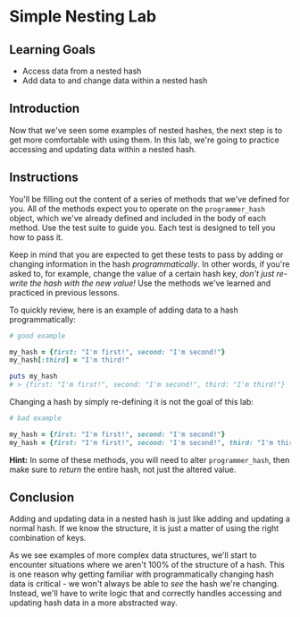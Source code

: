  # Simple Nesting Lab

## Learning Goals

- Access data from a nested hash
- Add data to and change data within a nested hash

## Introduction

Now that we've seen some examples of nested hashes, the next step is to get more
comfortable with using them. In this lab, we're going to practice accessing and
updating data within a nested hash.

## Instructions

You'll be filling out the content of a series of methods that we've defined for
you. All of the methods expect you to operate on the `programmer_hash` object,
which we've already defined and included in the body of each method. Use the
test suite to guide you. Each test is designed to tell you how to pass it.

Keep in mind that you are expected to get these tests to pass by adding or
changing information in the hash *programmatically*. In other words, if you're
asked to, for example, change the value of a certain hash key, *don't just
re-write the hash with the new value!* Use the methods we've learned and
practiced in previous lessons.

To quickly review, here is an example of adding data to a hash
programmatically:

```ruby
# good example

my_hash = {first: "I'm first!", second: "I'm second!"}
my_hash[:third] = "I'm third!"

puts my_hash
# > {first: "I'm first!", second: "I'm second!", third: "I'm third!"}
```

Changing a hash by simply re-defining it is not the goal of this lab:

```ruby
# bad example

my_hash = {first: "I'm first!", second: "I'm second!"}
my_hash = {first: "I'm first!", second: "I'm second!", third: "I'm third!"}
```

**Hint:** In some of these methods, you will need to alter `programmer_hash`,
then make sure to _return_ the entire hash, not just the altered value.

## Conclusion

Adding and updating data in a nested hash is just like adding and updating a
normal hash. If we know the structure, it is just a matter of using the right
combination of keys.

As we see examples of more complex data structures, we'll start to encounter
situations where we aren't 100% of the structure of a hash. This is one reason
why getting familiar with programmatically changing hash data is critical - we
won't always be able to _see_ the hash we're changing. Instead, we'll have to
write logic that and correctly handles accessing and updating hash data in a
more abstracted way.

